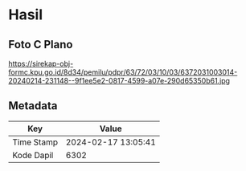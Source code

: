 # Hasil

## Foto C Plano

https://sirekap-obj-formc.kpu.go.id/8d34/pemilu/pdpr/63/72/03/10/03/6372031003014-20240214-231148--9f1ee5e2-0817-4599-a07e-290d65350b61.jpg


## Metadata

| Key        | Value               |
| ---------- | ------------------- |
| Time Stamp | 2024-02-17 13:05:41 |
| Kode Dapil | 6302                |



